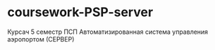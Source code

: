 # coursework-PSP-server
Курсач 5 семестр ПСП Автоматизированная система управления аэропортом (СЕРВЕР)
